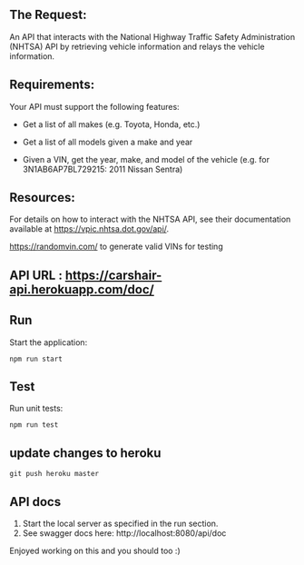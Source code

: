 ## The Request:

An API that interacts with the National Highway Traffic Safety Administration (NHTSA) API by retrieving vehicle information and relays the vehicle information.

## Requirements:

Your API must support the following features:

- Get a list of all makes (e.g. Toyota, Honda, etc.)

- Get a list of all models given a make and year

- Given a VIN, get the year, make, and model of the vehicle (e.g. for 3N1AB6AP7BL729215: 2011 Nissan Sentra)


## Resources:

For details on how to interact with the NHTSA API, see their documentation available at https://vpic.nhtsa.dot.gov/api/.

https://randomvin.com/ to generate valid VINs for testing

## API URL : https://carshair-api.herokuapp.com/doc/


## Run 

Start the application:
```
npm run start
```

## Test

Run unit tests: 
```
npm run test
```

## update changes to heroku
```
git push heroku master
```

## API docs
1. Start the local server as specified in the run section. 
2. See swagger docs here: http://localhost:8080/api/doc

Enjoyed working on this and you should too :)
